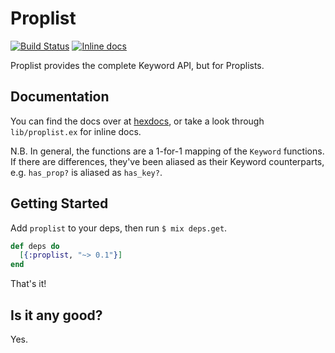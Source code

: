 Proplist
========

[![Build Status](https://travis-ci.org/knrz/proplist.svg?branch=master)](https://travis-ci.org/knrz/proplist)
[![Inline docs](http://inch-ci.org/github/knrz/proplist.svg)](http://inch-ci.org/github/knrz/proplist)

Proplist provides the complete Keyword API, but for Proplists.

Documentation
-------------

You can find the docs over at [hexdocs](https://hexdocs.pm/proplist/), or take a look through `lib/proplist.ex` for inline docs.

N.B. In general, the functions are a 1-for-1 mapping of the `Keyword` functions. If there are differences, they've been aliased as their Keyword counterparts, e.g. `has_prop?` is aliased as `has_key?`.

Getting Started
---------------

Add `proplist` to your deps, then run `$ mix deps.get`.

```elixir
def deps do
  [{:proplist, "~> 0.1"}]
end
```

That's it!

Is it any good?
---------------

Yes.
